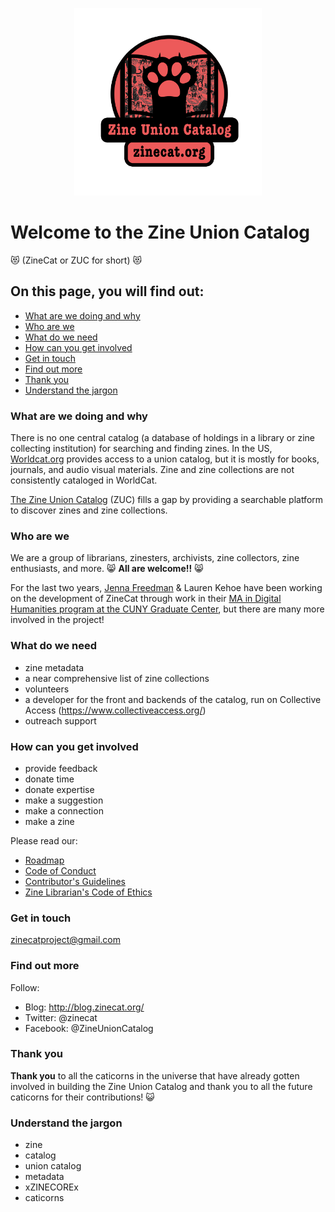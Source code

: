 <p align="center">
<img src="https://github.com/lsrkthelibrarian/zinecat.org/blob/master/zinecat_logo.png" width="300"/>
</p>

# Welcome to the Zine Union Catalog 
:heart_eyes_cat: (ZineCat or ZUC for short) :heart_eyes_cat:  

## On this page, you will find out: 
* [What are we doing and why](#What-are-we-doing-and-why) 
* [Who are we](#who-are-we)
* [What do we need](#what-do-we-need)
* [How can you get involved](#how-can-you-get-involved)
* [Get in touch](#get-in-touch)
* [Find out more](find-out-more)
* [Thank you](#thank-you)
* [Understand the jargon](#understand-the-jargon)

### What are we doing and why
There is no one central catalog (a database of holdings in a library or zine collecting institution) for searching and finding zines.  In the US, [Worldcat.org](worldcat.org) provides access to a union catalog, but it is mostly for books, journals, and audio visual materials. Zine and zine collections are not consistently cataloged in WorldCat.	

[The Zine Union Catalog](http://zinecat.org/) (ZUC) fills a gap by providing a searchable platform to discover zines and zine collections.	

### Who are we
We are a group of librarians, zinesters, archivists, zine collectors, zine enthusiasts, and more.  :smile_cat: **All are welcome!!** :smile_cat: 

For the last two years, [Jenna Freedman](http://lowereastsidelibrarian.info/) & Lauren Kehoe have been working on the development of ZineCat through work in their [MA in Digital Humanities program at the CUNY Graduate Center](https://www.gc.cuny.edu/Page-Elements/Academics-Research-Centers-Initiatives/Masters-Programs/Digital-Humanities), but there are many more involved in the project!

### What do we need
- zine metadata
- a near comprehensive list of zine collections
- volunteers 
- a developer for the front and backends of the catalog, run on Collective Access (https://www.collectiveaccess.org/)
- outreach support

### How can you get involved
- provide feedback
- donate time
- donate expertise
- make a suggestion
- make a connection
- make a zine

Please read our: 
- [Roadmap](https://docs.google.com/document/d/1M8Ri4EnUeBeg2JdtllvVDaZB8HCBycg_DADQBp6TqF8/edit)
- [Code of Conduct](https://github.com/lsrkthelibrarian/zinecat.org/blob/master/CODE_OF_CONDUCT.md)
- [Contributor's Guidelines](https://github.com/lsrkthelibrarian/zinecat.org/blob/master/CONTRIBUTING.md)
- [Zine Librarian's Code of Ethics](http://zinelibraries.info/code-of-ethics/) 

### Get in touch
zinecatproject@gmail.com 

### Find out more
Follow:
- Blog: http://blog.zinecat.org/ 
- Twitter: @zinecat
- Facebook: @ZineUnionCatalog

### Thank you
**Thank you** to all the caticorns in the universe that have already gotten involved in building the Zine Union Catalog and thank you to all the future caticorns for their contributions! :smiley_cat:

### Understand the jargon
- zine
- catalog 
- union catalog 
- metadata 
- xZINECOREx
- caticorns
